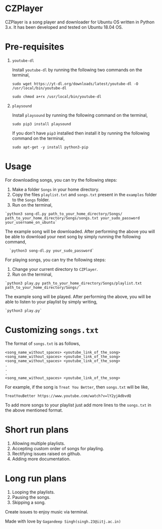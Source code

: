 # CZPlayer

CZPlayer is a song player and downloader for Ubuntu OS written in Python 3.x. It has been developed and tested on Ubuntu 18.04 OS.

# Pre-requisites

1. `youtube-dl`

    Install `youtube-dl` by running the following two commands on the terminal,
    
    `sudo wget https://yt-dl.org/downloads/latest/youtube-dl -O /usr/local/bin/youtube-dl`
    
    `sudo chmod a+rx /usr/local/bin/youtube-dl`

2. `playsound`

    Install `playsound` by running the following command on the terminal,
    
    `sudo pip3 install playsound`
    
    If you don't have `pip3` installed then install it by running the following
    command on the terminal,
    
    `sudo apt-get -y install python3-pip`

# Usage

For downloading songs, you can try the following steps:
1. Make a folder `Songs` in your home directory.
2. Copy the files `playlist.txt` and `songs.txt` present in the `examples` folder
to the `Songs` folder.
3. Run on the terminal,
  ```
  `python3 song-dl.py path_to_your_home_directory/Songs/ path_to_your_home_directory/Songs/songs.txt your_sudo_password your_username_on_ubuntu`
  ```
The example song will be downloaded. After performing the above you will be able to download
your next song by simply running the following command,
```
  `python3 song-dl.py your_sudo_password`
```

For playing songs, you can try the following steps:
1. Change your current directory to `CZPlayer`.
2. Run on the terminal,
  ```
  `python3 play.py path_to_your_home_directory/Songs/playlist.txt path_to_your_home_directory/Songs/`
  ```
The example song will be played. After performing the above, you will be able to listen
to your playlist by simply writing,
```
`python3 play.py`
```

# Customizing `songs.txt`

The format of `songs.txt` is as follows,
```
<song_name_without_spaces> <youtube_link_of_the_song>
<song_name_without_spaces> <youtube_link_of_the_song>
<song_name_without_spaces> <youtube_link_of_the_song>
.
.
.
<song_name_without_spaces> <youtube_link_of_the_song>
```
For example, if the song is `Treat You Better`, then `songs.txt` will be like,
```
TreatYouBetter https://www.youtube.com/watch?v=lY2yjAdbvdQ
```
To add more songs to your playlist just add more lines to the `songs.txt` in
the above mentioned format.

# Short run plans
1. Allowing multiple playlists.
2. Accepting custom order of songs for playling.
3. Rectifying issues raised on github.
4. Adding more documentation.

# Long run plans
1. Looping the playlists.
2. Pausing the songs.
3. Skipping a song.

Create issues to enjoy music via terminal.

Made with love by `Gagandeep Singh(singh.23@iitj.ac.in)`
